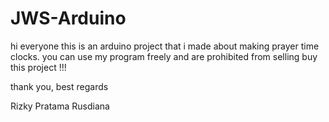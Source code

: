# JWS-Arduino

hi everyone this is an arduino project 
that i made about making prayer time clocks. 
you can use my program freely and are 
prohibited from selling buy this project !!!

thank you, 
best regards 

Rizky Pratama Rusdiana
